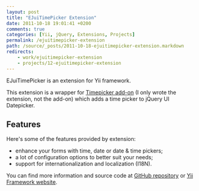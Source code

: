 ```yaml
---
layout: post
title: "EJuiTimePicker Extension"
date: 2011-10-18 19:01:41 +0200
comments: true
categories: [Yii, jQuery, Extensions, Projects]
permalink: /ejuitimepicker-extension
path: /source/_posts/2011-10-18-ejuitimepicker-extension.markdown
redirects:
    - work/ejuitimepicker-extension
    - projects/12-ejuitimepicker-extension
---
```


EJuiTimePicker is an extension for Yii framework.

This extension is a wrapper for [Timepicker add-on][timepicker-homepage] (I only wrote the extension, not the add-on) which adds a time picker to jQuery UI Datepicker.

<!-- more -->

## Features

Here's some of the features provided by extension:

* enhance your forms with time, date or date & time pickers;
* a lot of configuration options to better suit your needs;
* support for internationalization and localization (I18N).

You can find more information and source code at [GitHub repository][github-extension-page] or [Yii Framework website][yii-extension-page].

[timepicker-homepage]: http://trentrichardson.com/examples/timepicker
[yii-extension-page]: http://www.yiiframework.com/extension/ejuitimepicker
[github-extension-page]: https://github.com/ifdattic/EJuiTimePicker
